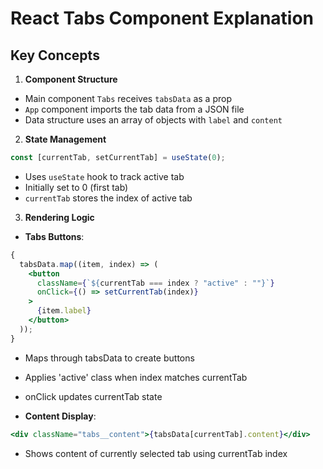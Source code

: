 # React Tabs Component Explanation

## Key Concepts

1. **Component Structure**

- Main component `Tabs` receives `tabsData` as a prop
- `App` component imports the tab data from a JSON file
- Data structure uses an array of objects with `label` and `content`

2. **State Management**

```jsx
const [currentTab, setCurrentTab] = useState(0);
```

- Uses `useState` hook to track active tab
- Initially set to 0 (first tab)
- `currentTab` stores the index of active tab

3. **Rendering Logic**

- **Tabs Buttons**:

```jsx
{
  tabsData.map((item, index) => (
    <button
      className={`${currentTab === index ? "active" : ""}`}
      onClick={() => setCurrentTab(index)}
    >
      {item.label}
    </button>
  ));
}
```

- Maps through tabsData to create buttons
- Applies 'active' class when index matches currentTab
- onClick updates currentTab state

- **Content Display**:

```jsx
<div className="tabs__content">{tabsData[currentTab].content}</div>
```

- Shows content of currently selected tab using currentTab index